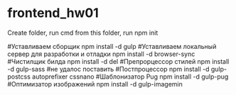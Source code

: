 # frontend_hw01
Create folder, run cmd from this folder, run npm init

#Уставливаем сборщик
npm install -d gulp
#Уставливаем локальный сервер для разработки и отладки
npm install -d browser-sync
#Чистилщик билда
npm install -d del
#Препрорцессор стилей
npm install -d gulp-sass #не удалос поставить
#Постпроцессор
npm install -d gulp-postcss autoprefixer cssnano
#Шаблонизатор Pug
npm install -d gulp-pug
#Оптимизатор изображений
npm install -d gulp-imagemin
